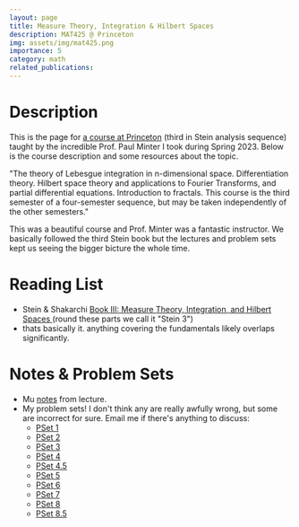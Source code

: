 ```yaml
---
layout: page
title: Measure Theory, Integration & Hilbert Spaces
description: MAT425 @ Princeton
img: assets/img/mat425.png
importance: 5
category: math
related_publications: 
---
```


# Description
This is the page for <a href="https://registrar.princeton.edu/course-offerings/course-details?term=1234&courseid=008172">a course at Princeton</a> (third in Stein analysis sequence) taught by the incredible Prof. Paul Minter I took during Spring 2023. Below is the course description and some resources about the topic.

"The theory of Lebesgue integration in n-dimensional space. Differentiation theory. Hilbert space theory and applications to Fourier Transforms, and partial differential equations. Introduction to fractals. This course is the third semester of a four-semester sequence, but may be taken independently of the other semesters."

This was a beautiful course and Prof. Minter was a fantastic instructor. We basically followed the third Stein book but the lectures and problem sets kept us seeing the bigger bicture the whole time. 

# Reading List
- Stein & Shakarchi <a href="http://www.cmat.edu.uy/~mordecki/courses/medida2013/book.pdf">Book III: Measure Theory, Integration, and Hilbert Spaces </a> (round these parts we call it "Stein 3")
- thats basically it. anything covering the fundamentals likely overlaps significantly.

# Notes & Problem Sets
- Mu <a href="/assets/pdf/mat425/notes.pdf">notes</a> from lecture.
- My problem sets! I don't think any are really awfully wrong, but some are incorrect for sure. Email me if there's anything to discuss:
    - <a href="/assets/pdf/mat425/ps1.pdf">PSet 1</a>
    - <a href="/assets/pdf/mat425/ps2.pdf">PSet 2</a>
    - <a href="/assets/pdf/mat425/ps3.pdf">PSet 3</a>
    - <a href="/assets/pdf/mat425/ps4.pdf">PSet 4</a>
    - <a href="/assets/pdf/mat425/midterm.pdf">PSet 4.5</a>
    - <a href="/assets/pdf/mat425/ps5.pdf">PSet 5</a>
    - <a href="/assets/pdf/mat425/ps6.pdf">PSet 6</a>
    - <a href="/assets/pdf/mat425/ps7.pdf">PSet 7</a>
    - <a href="/assets/pdf/mat425/ps8.pdf">PSet 8</a>
    - <a href="/assets/pdf/mat425/final.pdf">PSet 8.5</a>

